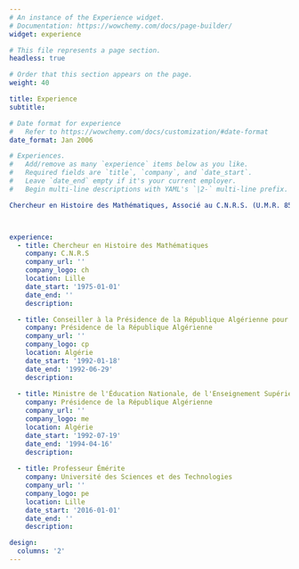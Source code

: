 ```yaml
---
# An instance of the Experience widget.
# Documentation: https://wowchemy.com/docs/page-builder/
widget: experience

# This file represents a page section.
headless: true

# Order that this section appears on the page.
weight: 40

title: Experience
subtitle:

# Date format for experience
#   Refer to https://wowchemy.com/docs/customization/#date-format
date_format: Jan 2006

# Experiences.
#   Add/remove as many `experience` items below as you like.
#   Required fields are `title`, `company`, and `date_start`.
#   Leave `date_end` empty if it's your current employer.
#   Begin multi-line descriptions with YAML's `|2-` multi-line prefix.

Chercheur en Histoire des Mathématiques, Associé au C.N.R.S. (U.M.R. 8524), (Mathématiques arabes médiévales d’al-Andalus, du Maghreb et de l’Afrique subsaharienne) : depuis 1975.



experience:
  - title: Chercheur en Histoire des Mathématiques
    company: C.N.R.S
    company_url: ''
    company_logo: ch
    location: Lille
    date_start: '1975-01-01'
    date_end: ''
    description: 

  - title: Conseiller à la Présidence de la République Algérienne pour l'éducation, la culture et la communication 
    company: Présidence de la République Algérienne
    company_url: ''
    company_logo: cp
    location: Algérie
    date_start: '1992-01-18'
    date_end: '1992-06-29'
    description: 
     
  - title: Ministre de l'Éducation Nationale, de l'Enseignement Supérieur et de la Recherche Scientifique 
    company: Présidence de la République Algérienne
    company_url: ''
    company_logo: me
    location: Algérie
    date_start: '1992-07-19'
    date_end: '1994-04-16'
    description: 
    
  - title: Professeur Émérite
    company: Université des Sciences et des Technologies
    company_url: ''
    company_logo: pe
    location: Lille
    date_start: '2016-01-01'
    date_end: ''
    description: 

design:
  columns: '2'
---
```


